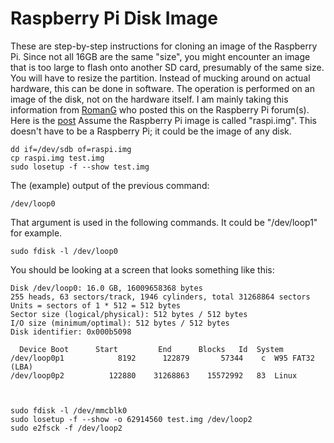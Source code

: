 # Raspberry Pi Disk Image

These are step-by-step instructions for cloning an image of the Raspberry Pi.
Since not all 16GB are the same "size", you might encounter an image that is too large to flash onto another SD card,
presumably of the same size.
You will have to resize the partition.
Instead of mucking around on actual hardware, this can be done in software.
The operation is performed on an image of the disk, not on the hardware itself.
I am mainly taking this information from 
[RomanG](http://www.raspberrypi.org/forums/memberlist.php?mode=viewprofile&u=31378) 
who posted this on the Raspberry Pi forum(s).
Here is the [post](http://www.raspberrypi.org/forums/viewtopic.php?f=91&t=19468)
Assume the Raspberry Pi image is called "raspi.img".
This doesn't have to be a Raspberry Pi; it could be the image of any disk.

    dd if=/dev/sdb of=raspi.img 
    cp raspi.img test.img
    sudo losetup -f --show test.img
    
The (example) output of the previous command:

    /dev/loop0

That argument is used in the following commands.
It could be "/dev/loop1" for example.

    sudo fdisk -l /dev/loop0
    
You should be looking at a screen that looks something like this:

    Disk /dev/loop0: 16.0 GB, 16009658368 bytes
    255 heads, 63 sectors/track, 1946 cylinders, total 31268864 sectors
    Units = sectors of 1 * 512 = 512 bytes
    Sector size (logical/physical): 512 bytes / 512 bytes
    I/O size (minimum/optimal): 512 bytes / 512 bytes
    Disk identifier: 0x000b5098

      Device Boot      Start         End      Blocks   Id  System
    /dev/loop0p1            8192      122879       57344    c  W95 FAT32 (LBA)
    /dev/loop0p2          122880    31268863    15572992   83  Linux



    sudo fdisk -l /dev/mmcblk0
    sudo losetup -f --show -o 62914560 test.img /dev/loop2
    sudo e2fsck -f /dev/loop2

